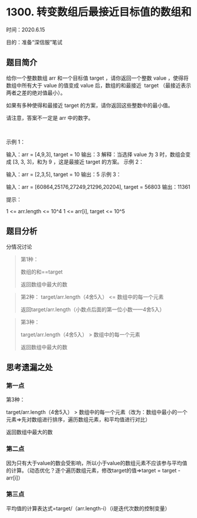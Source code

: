# 1300. 转变数组后最接近目标值的数组和

时间：2020.6.15

目的：准备“深信服”笔试



## 题目简介
给你一个整数数组 arr 和一个目标值 target ，请你返回一个整数 value ，使得将数组中所有大于 value 的值变成 value 后，数组的和最接近  target （最接近表示两者之差的绝对值最小）。

如果有多种使得和最接近 target 的方案，请你返回这些整数中的最小值。

请注意，答案不一定是 arr 中的数字。

 

示例 1：

输入：arr = [4,9,3], target = 10
输出：3
解释：当选择 value 为 3 时，数组会变成 [3, 3, 3]，和为 9 ，这是最接近 target 的方案。
示例 2：

输入：arr = [2,3,5], target = 10
输出：5
示例 3：

输入：arr = [60864,25176,27249,21296,20204], target = 56803
输出：11361


提示：

1 <= arr.length <= 10^4
1 <= arr[i], target <= 10^5




## 题目分析
分情况讨论



> 第1种：
>
> 数组的和==target
>
> 
>
> 返回数组中最大的数



> 第2种：
> target/arr.length（4舍5入） <= 数组中的每一个元素
>
> 
>
> 返回target/arr.length（小数点后面的第一位小数——4舍5入）



> 第3种：
>
> target/arr.length（4舍5入） > 数组中的每一个元素
>
> 返回数组中最大的数



## 思考遗漏之处

### 第一点

第3种：

target/arr.length（4舍5入） > 数组中的每一个元素（改为：数组中最小的一个元素=>先对数组进行排序，遍历数组元素，和平均值进行对比）

返回数组中最大的数



### 第二点

因为只有大于value的数会受影响，所以小于value的数组元素不应该参与平均值的计算。（动态优化？逐个遍历数组元素，修改target的值=>target = target - arr[i]）



### 第三点

平均值的计算表达式=target/（arr.length-i）（i是迭代次数的控制变量）